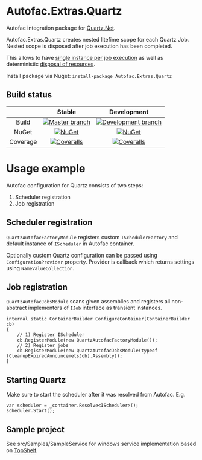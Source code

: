 Autofac.Extras.Quartz
=====================

Autofac integration package for [Quartz.Net](http://www.quartz-scheduler.net/).

Autofac.Extras.Quartz creates nested litefime scope for each Quartz Job. 
Nested scope is disposed after job execution has been completed.

This allows to have [single instance per job execution](https://github.com/autofac/Autofac/wiki/Instance-Scope#per-lifetime-scope) 
as well as deterministic [disposal of resources](https://github.com/autofac/Autofac/wiki/Deterministic-Disposal).

Install package via Nuget: `install-package Autofac.Extras.Quartz`

## Build status

||Stable|Development|
|:--:|:--:|:--:|
|Build|[![Master branch](https://ci.appveyor.com/api/projects/status/hi40qmgw69rgyot8/branch/master?svg=true)](https://ci.appveyor.com/project/shatl/autofac-extras-quartz/branch/master) | [![Development branch](https://ci.appveyor.com/api/projects/status/hi40qmgw69rgyot8?svg=true)](https://ci.appveyor.com/project/shatl/autofac-extras-quartz) |
|NuGet|[![NuGet](https://img.shields.io/nuget/v/Autofac.Extras.Quartz.svg)](https://www.nuget.org/packages/Autofac.Extras.Quartz/)|[![NuGet](https://img.shields.io/nuget/vpre/Autofac.Extras.Quartz.svg)](https://www.nuget.org/packages/Autofac.Extras.Quartz/) |
|Coverage| [![Coveralls](https://img.shields.io/coveralls/alphacloud/Autofac.Extras.Quartz.svg)](https://coveralls.io/github/alphacloud/Autofac.Extras.Quartz?branch=master)|[![Coveralls](https://img.shields.io/coveralls/alphacloud/Autofac.Extras.Quartz/develop.svg)](https://coveralls.io/github/alphacloud/Autofac.Extras.Quartz?branch=develop) |


# Usage example

Autofac configuration for Quartz consists of two steps:
1. Scheduler registration
2. Job registration

## Scheduler registration

`QuartzAutofacFactoryModule` registers custom `ISchedulerFactory` and default instance of `IScheduler` in Autofac container.

Optionally custom Quartz configuration can be passed using `ConfigurationProvider` property. Provider is callback which returns settings using `NameValueCollection`.

## Job registration
`QuartzAutofacJobsModule` scans given assemblies and registers all non-abstract implementors of `IJob` interface as transient instances.

```
internal static ContainerBuilder ConfigureContainer(ContainerBuilder cb)
{
	// 1) Register IScheduler
	cb.RegisterModule(new QuartzAutofacFactoryModule()); 
	// 2) Register jobs
	cb.RegisterModule(new QuartzAutofacJobsModule(typeof (CleanupExpiredAnnouncemetsJob).Assembly));
}
```

## Starting Quartz
Make sure to start the scheduler after it was resolved from Autofac. E.g.
```
var scheduler = _container.Resolve<IScheduler>();
scheduler.Start();
```

## Sample project
See src/Samples/SampleService for windows service implementation based on [TopShelf](https://github.com/Topshelf/Topshelf).
